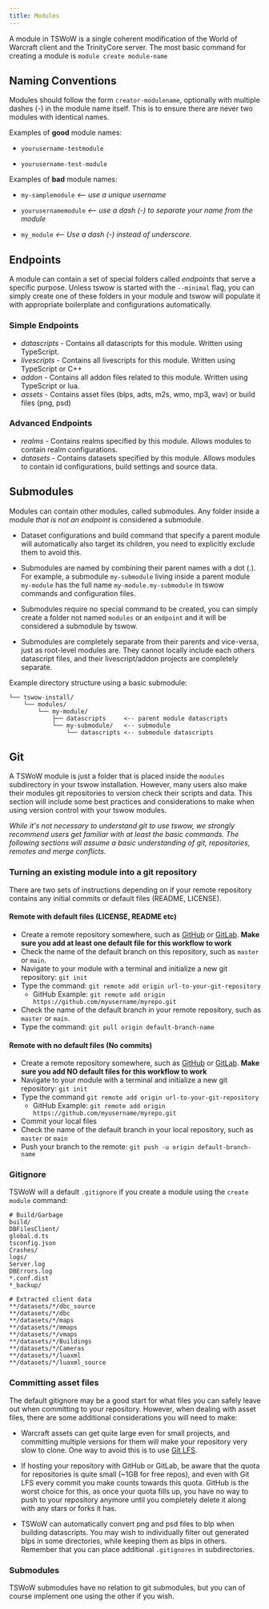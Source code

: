 ```yaml
---
title: Modules
---
```


A module in TSWoW is a single coherent modification of the World of Warcraft client and the TrinityCore server. The most basic command for creating a module is `module create module-name`

## Naming Conventions

Modules should follow the form `creator-modulename`, optionally with multiple dashes (-) in the module name itself. This is to ensure there are never two modules with identical names.

Examples of **good** module names:

* `yourusername-testmodule`

* `yourusername-test-module`

Examples of **bad** module names:

* `my-samplemodule` _<-- use a unique username_

* `yourusernamemodule`  _<-- use a dash (-) to separate your name from the module_

* `my_module`  _<-- Use a dash (-) instead of underscore._

## Endpoints

A module can contain a set of special folders called _endpoints_ that serve a specific purpose. Unless tswow is started with the `--minimal` flag, you can simply create one of these folders in your module and tswow will populate it with appropriate boilerplate and configurations automatically.

### Simple Endpoints
- _datascripts_ - Contains all datascripts for this module. Written using TypeScript.
- _livescripts_ - Contains all livescripts for this module. Written using TypeScript or C++
- _addon_ - Contains all addon files related to this module. Written using TypeScript or lua.
- _assets_ - Contains asset files (blps, adts, m2s, wmo, mp3, wav) or build files (png, psd)

### Advanced Endpoints
- _realms_ - Contains realms specified by this module. Allows modules to contain realm configurations.
- _datasets_ - Contains datasets specified by this module. Allows modules to contain id configurations, build settings and source data.

## Submodules

Modules can contain other modules, called submodules. Any folder inside a module _that is not an endpoint_ is considered a submodule.

- Dataset configurations and build command that specify a parent module will automatically also target its children, you need to explicitly exclude them to avoid this.

- Submodules are named by combining their parent names with a dot (.). For example, a submodule `my-submodule` living inside a parent module `my-module` has the full name `my-module.my-submodule` in tswow commands and configuration files.

- Submodules require no special command to be created, you can simply create a folder not named `modules` or an `endpoint` and it will be considered a submodule by tswow.

- Submodules are completely separate from their parents and vice-versa, just as root-level modules are. They cannot locally include each others datascript files, and their livescript/addon projects are completely separate.

Example directory structure using a basic submodule:
```
└── tswow-install/
    └── modules/
        └── my-module/
            ├── datascripts     <-- parent module datascripts
            └── my-submodule/   <-- submodule
                └── datascripts <-- submodule datascripts
```

## Git

A TSWoW module is just a folder that is placed inside the `modules` subdirectory in your tswow installation. However, many users also make their modules git repositories to version check their scripts and data. This section will include some best practices and considerations to make when using version control with your tswow modules.

_While it's not necessary to understand git to use tswow, we strongly recommend users get familiar with at least the basic commands. The following sections will assume a basic understanding of git, repositories, remotes and merge conflicts._

### Turning an existing module into a git repository

There are two sets of instructions depending on if your remote repository contains any initial commits or default files (README, LICENSE).

#### Remote with default files (LICENSE, README etc)

- Create a remote repository somewhere, such as [GitHub](https://github.com/) or [GitLab](https://gitlab.com/). **Make sure you add at least one default file for this workflow to work**
- Check the name of the default branch on this repository, such as `master` or `main`.
- Navigate to your module with a terminal and initialize a new git repository: `git init`
- Type the command: `git remote add origin url-to-your-git-repository`
    - GitHub Example: `git remote add origin https://github.com/myusername/myrepo.git`
- Check the name of the default branch in your remote repository, such as `master` or `main`.
- Type the command: `git pull origin default-branch-name`

#### Remote with no default files (No commits)

- Create a remote repository somewhere, such as [GitHub](https://github.com/) or [GitLab](https://gitlab.com/). **Make sure you add NO default files for this workflow to work**
- Navigate to your module with a terminal and initialize a new git repository: `git init`
- Type the command `git remote add origin url-to-your-git-repository`
    - GitHub Example: `git remote add origin https://github.com/myusername/myrepo.git`
- Commit your local files
- Check the name of the default branch in your local repository, such as `master` or `main`
- Push your branch to the remote: `git push -u origin default-branch-name`

### Gitignore

TSWoW will a default `.gitignore` if you create a module using the `create module` command:

```
# Build/Garbage
build/
DBFilesClient/
global.d.ts
tsconfig.json
Crashes/
logs/
Server.log
DBErrors.log
*.conf.dist
*_backup/

# Extracted client data
**/datasets/*/dbc_source
**/datasets/*/dbc
**/datasets/*/maps
**/datasets/*/mmaps
**/datasets/*/vmaps
**/datasets/*/Buildings
**/datasets/*/Cameras
**/datasets/*/luaxml
**/datasets/*/luaxml_source
```

### Committing asset files

The default gitignore may be a good start for what files you can safely leave out when committing to your repository. However, when dealing with asset files, there are some additional considerations you will need to make:

- Warcraft assets can get quite large even for small projects, and committing multiple versions for them will make your repository very slow to clone. One way to avoid this is to use [Git LFS](https://docs.github.com/en/repositories/working-with-files/managing-large-files/installing-git-large-file-storage).

- If hosting your repository with GitHub or GitLab, be aware that the quota for repositories is quite small (~1GB for free repos), and even with Git LFS every commit you make counts towards this quota. GitHub is the worst choice for this, as once your quota fills up, you have no way to push to your repository anymore until you completely delete it along with any stars or forks it has.

- TSWoW can automatically convert png and psd files to blp when building datascripts. You may wish to individually filter out generated blps in some directories, while keeping them as blps in others. Remember that you can place additional `.gitignores` in subdirectories.

### Submodules

TSWoW submodules have no relation to git submodules, but you can of course implement one using the other if you wish.